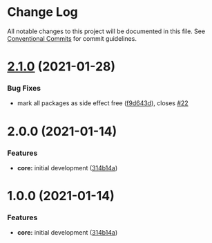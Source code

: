 # Change Log

All notable changes to this project will be documented in this file.
See [Conventional Commits](https://conventionalcommits.org) for commit guidelines.

# [2.1.0](https://github.com/jackmellis/respite/compare/v2.0.2...v2.1.0) (2021-01-28)


### Bug Fixes

* mark all packages as side effect free ([f9d643d](https://github.com/jackmellis/respite/commit/f9d643d72691e178d8ae53ec2157ad9e47fbc6d2)), closes [#22](https://github.com/jackmellis/respite/issues/22)





# 2.0.0 (2021-01-14)


### Features

* **core:** initial development ([314b14a](https://github.com/jackmellis/respite/commit/314b14af54e907132fa2c6f689cdc75645d3c704))





# 1.0.0 (2021-01-14)


### Features

* **core:** initial development ([314b14a](https://github.com/jackmellis/respite/commit/314b14af54e907132fa2c6f689cdc75645d3c704))

